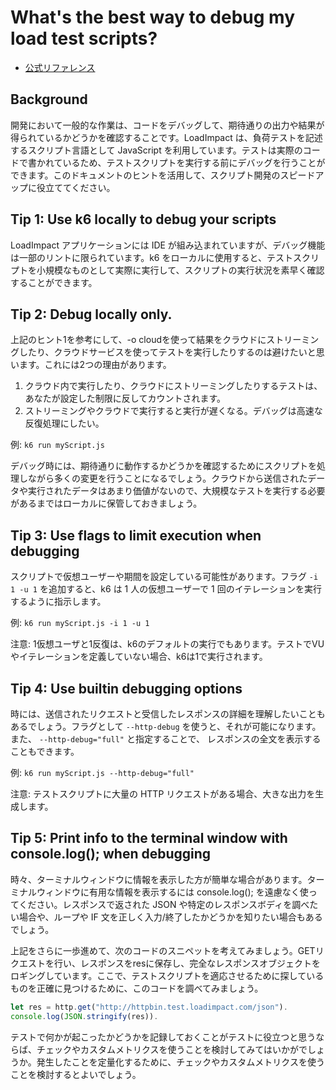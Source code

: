 What's the best way to debug my load test scripts?
===

- [公式リファレンス](https://support.loadimpact.com/4.0/frequently-asked-questions/debugging-test-scripts/)

## Background
開発において一般的な作業は、コードをデバッグして、期待通りの出力や結果が得られているかどうかを確認することです。LoadImpact は、負荷テストを記述するスクリプト言語として JavaScript を利用しています。テストは実際のコードで書かれているため、テストスクリプトを実行する前にデバッグを行うことができます。このドキュメントのヒントを活用して、スクリプト開発のスピードアップに役立ててください。

## Tip 1: Use k6 locally to debug your scripts
LoadImpact アプリケーションには IDE が組み込まれていますが、デバッグ機能は一部のリントに限られています。k6 をローカルに使用すると、テストスクリプトを小規模なものとして実際に実行して、スクリプトの実行状況を素早く確認することができます。

## Tip 2: Debug locally only.
上記のヒント1を参考にして、-o cloudを使って結果をクラウドにストリーミングしたり、クラウドサービスを使ってテストを実行したりするのは避けたいと思います。これには2つの理由があります。

1. クラウド内で実行したり、クラウドにストリーミングしたりするテストは、あなたが設定した制限に反してカウントされます。
2. ストリーミングやクラウドで実行すると実行が遅くなる。デバッグは高速な反復処理にしたい。

例: `k6 run myScript.js`

デバッグ時には、期待通りに動作するかどうかを確認するためにスクリプトを処理しながら多くの変更を行うことになるでしょう。クラウドから送信されたデータや実行されたデータはあまり価値がないので、大規模なテストを実行する必要があるまではローカルに保管しておきましょう。

## Tip 3: Use flags to limit execution when debugging
スクリプトで仮想ユーザーや期間を設定している可能性があります。フラグ `-i 1 -u 1` を追加すると、k6 は 1 人の仮想ユーザーで 1 回のイテレーションを実行するように指示します。

例: `k6 run myScript.js -i 1 -u 1`

注意: 1仮想ユーザと1反復は、k6のデフォルトの実行でもあります。テストでVUやイテレーションを定義していない場合、k6は1で実行されます。

## Tip 4: Use builtin debugging options
時には、送信されたリクエストと受信したレスポンスの詳細を理解したいこともあるでしょう。フラグとして `--http-debug` を使うと、それが可能になります。また、 `--http-debug="full"` と指定することで、 レスポンスの全文を表示することもできます。

例: `k6 run myScript.js --http-debug="full"`

注意: テストスクリプトに大量の HTTP リクエストがある場合、大きな出力を生成します。

## Tip 5: Print info to the terminal window with console.log(); when debugging
時々、ターミナルウィンドウに情報を表示した方が簡単な場合があります。ターミナルウィンドウに有用な情報を表示するには console.log(); を遠慮なく使ってください。レスポンスで返された JSON や特定のレスポンスボディを調べたい場合や、ループや IF 文を正しく入力/終了したかどうかを知りたい場合もあるでしょう。

上記をさらに一歩進めて、次のコードのスニペットを考えてみましょう。GETリクエストを行い、レスポンスをresに保存し、完全なレスポンスオブジェクトをロギングしています。ここで、テストスクリプトを適応させるために探しているものを正確に見つけるために、このコードを調べてみましょう。

```js
let res = http.get("http://httpbin.test.loadimpact.com/json").
console.log(JSON.stringify(res)).
```

テストで何かが起こったかどうかを記録しておくことがテストに役立つと思うならば、チェックやカスタムメトリクスを使うことを検討してみてはいかがでしょうか。発生したことを定量化するために、チェックやカスタムメトリクスを使うことを検討するとよいでしょう。

